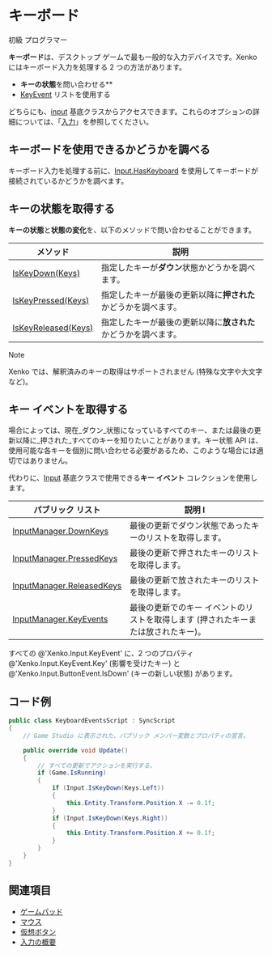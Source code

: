 # キーボード

<span class="label label-doc-level">初級</span>
<span class="label label-doc-audience">プログラマー</span>

**キーボード**は、デスクトップ ゲームで最も一般的な入力デバイスです。Xenko にはキーボード入力を処理する 2 つの方法があります。

* **キーの状態**を問い合わせる**
* [KeyEvent](xref:Xenko.Input.KeyEvent) リストを使用する

どちらにも、[input](xref:Xenko.Input.InputManager) 基底クラスからアクセスできます。これらのオプションの詳細については、「[入力](index.md)」を参照してください。

## キーボードを使用できるかどうかを調べる

キーボード入力を処理する前に、[Input.HasKeyboard](xref:Xenko.Input.InputManager.HasKeyboard) を使用してキーボードが接続されているかどうかを調べます。

## キーの状態を取得する

**キーの状態**と**状態の変化**を、以下のメソッドで問い合わせることができます。

| メソッド | 説明 |
| --- | --- |
| [IsKeyDown(Keys)](xref:Xenko.Input.InputManager.IsKeyDown\(Xenko.Input.Keys\)) | 指定したキーが**ダウン**状態かどうかを調べます。
| [IsKeyPressed(Keys)](xref:Xenko.Input.InputManager.IsKeyPressed\(Xenko.Input.Keys\)) | 指定したキーが最後の更新以降に**押された**かどうかを調べます。
| [IsKeyReleased(Keys)](xref:Xenko.Input.InputManager.IsKeyReleased\(Xenko.Input.Keys\)) | 指定したキーが最後の更新以降に**放された**かどうかを調べます。

> [!NOTE]
> Xenko では、解釈済みのキーの取得はサポートされません (特殊な文字や大文字など)。

## キー イベントを取得する

場合によっては、現在_ダウン_状態になっているすべてのキー、または最後の更新以降に_押された_すべてのキーを知りたいことがあります。キー状態 API は、使用可能な各キーを個別に問い合わせる必要があるため、このような場合には適切ではありません。

代わりに、[Input](xref:Xenko.Input.InputManager) 基底クラスで使用できる**キー イベント** コレクションを使用します。

| パブリック リスト | 説明 l
| ----------- | ---
| [InputManager.DownKeys](xref:Xenko.Input.InputManager.DownKeys) | 最後の更新でダウン状態であったキーのリストを取得します。
| [InputManager.PressedKeys](xref:Xenko.Input.InputManager.PressedKeys) | 最後の更新で押されたキーのリストを取得します。
| [InputManager.ReleasedKeys](xref:Xenko.Input.InputManager.ReleasedKeys) | 最後の更新で放されたキーのリストを取得します。
| [InputManager.KeyEvents](xref:Xenko.Input.InputManager.KeyEvents) | 最後の更新でのキー イベントのリストを取得します (押されたキーまたは放されたキー)。

すべての @'Xenko.Input.KeyEvent' に、2 つのプロパティ @'Xenko.Input.KeyEvent.Key' (影響を受けたキー) と @'Xenko.Input.ButtonEvent.IsDown' (キーの新しい状態) があります。

## コード例

```cs
public class KeyboardEventsScript : SyncScript
{
	// Game Studio に表示された、パブリック メンバー変数とプロパティの宣言。

	public override void Update()
	{
		// すべての更新でアクションを実行する。
		if (Game.IsRunning)
		{
			if (Input.IsKeyDown(Keys.Left))
			{
				this.Entity.Transform.Position.X -= 0.1f;
			}
			if (Input.IsKeyDown(Keys.Right))
			{
				this.Entity.Transform.Position.X += 0.1f;
			}
		}
	}
}
```

## 関連項目

* [ゲームパッド](gamepads.md)
* [マウス](mouse.md)
* [仮想ボタン](virtual-buttons.md)
* [入力の概要](index.md)
